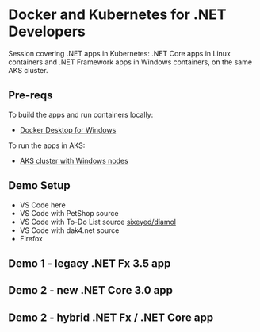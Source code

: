 # Docker and Kubernetes for .NET Developers

Session covering .NET apps in Kubernetes: .NET Core apps in Linux containers and .NET Framework apps in Windows containers, on the same AKS cluster.

## Pre-reqs

To build the apps and run containers locally:

- [Docker Desktop for Windows](https://hub.docker.com/?overlay=onboarding)

To run the apps in AKS:

- [AKS cluster with Windows nodes](https://docs.microsoft.com/en-us/azure/aks/windows-container-cli)

## Demo Setup

- VS Code here
- VS Code with PetShop source
- VS Code with To-Do List source [sixeyed/diamol](https://github.com/sixeyed/diamol)
- VS Code with dak4.net source
- Firefox

## Demo 1 - legacy .NET Fx 3.5 app

## Demo 2 - new .NET Core 3.0 app

## Demo 2 - hybrid .NET Fx / .NET Core app
